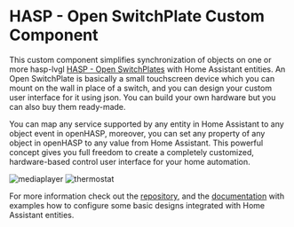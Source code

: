 # HASP - Open SwitchPlate Custom Component

This custom component simplifies synchronization of objects on one or more hasp-lvgl [HASP - Open SwitchPlates](https://haswitchplate.github.io/openHASP-docs/) with Home Assistant entities. An Open SwitchPlate is basically a small touchscreen device which you can mount on the wall in place of a switch, and you can design your custom user interface for it using json. You can build your own hardware but you can also buy them ready-made.

You can map any service supported by any entity in Home Assistant to any object event in openHASP, moreover, you can set any property of any object in openHASP to any value from Home Assistant. This powerful concept gives you full freedom to create a completely customized, hardware-based control user interface for your home automation.

![mediaplayer](https://raw.githubusercontent.com/HASwitchPlate/openHASP-custom-component/main/media/shot1.png)
![thermostat](https://raw.githubusercontent.com/HASwitchPlate/openHASP-custom-component/main/media/shot2.png)

For more information check out the [repository](https://github.com/HASwitchPlate/openHASP-custom-component), and the [documentation](https://haswitchplate.github.io/openHASP-docs/) with examples how to configure some basic designs integrated with Home Assistant entities.

